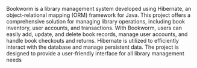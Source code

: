 Bookworm is a library management system developed using Hibernate, an object-relational mapping (ORM) framework for Java. This project offers a comprehensive solution for managing library operations, including book inventory, user accounts, and transactions. With Bookworm, users can easily add, update, and delete book records, manage user accounts, and handle book checkouts and returns. Hibernate is utilized to efficiently interact with the database and manage persistent data. The project is designed to provide a user-friendly interface for all library management needs
